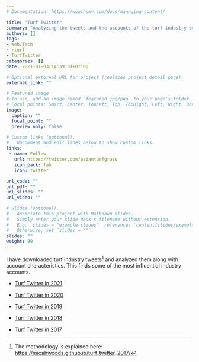 ```yaml
---
# Documentation: https://wowchemy.com/docs/managing-content/

title: "Turf Twitter"
summary: "Analyzing the tweets and the accounts of the turf industry on Twitter."
authors: []
tags: 
- Web/Tech
- rturf
- TurfTwitter
categories: []
date: 2021-01-03T14:39:31+07:00

# Optional external URL for project (replaces project detail page).
external_link: ""

# Featured image
# To use, add an image named `featured.jpg/png` to your page's folder.
# Focal points: Smart, Center, TopLeft, Top, TopRight, Left, Right, BottomLeft, Bottom, BottomRight.
image:
  caption: ""
  focal_point: ""
  preview_only: false

# Custom links (optional).
#   Uncomment and edit lines below to show custom links.
links:
 - name: Follow
   url: https://twitter.com/asianturfgrass
   icon_pack: fab
   icon: twitter

url_code: ""
url_pdf: ""
url_slides: ""
url_video: ""

# Slides (optional).
#   Associate this project with Markdown slides.
#   Simply enter your slide deck's filename without extension.
#   E.g. `slides = "example-slides"` references `content/slides/example-slides.md`.
#   Otherwise, set `slides = ""`.
slides: ""
weight: 90
---
```


I have downloaded turf industry tweets[^1] and analyzed them along with account characteristics. This finds some of the most influential industry accounts.

[^1]: The methodology is explained here: <https://micahwoods.github.io/turf_twitter_2017/>

- [Turf Twitter in 2021](https://asianturfgrass.shinyapps.io/turf_twitter_2021/)

- [Turf Twitter in 2020](https://asianturfgrass.shinyapps.io/turf_twitter_2020/)

- [Turf Twitter in 2019](https://asianturfgrass.shinyapps.io/turf_twitter_2019/)

- [Turf Twitter in 2018](https://asianturfgrass.shinyapps.io/turf_twitter_2018/)

- [Turf Twitter in 2017](https://asianturfgrass.shinyapps.io/turf_twitter/)
